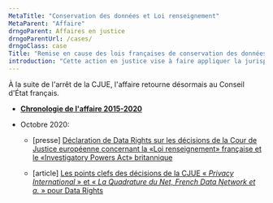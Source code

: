 ```yaml
---
MetaTitle: "Conservation des données et Loi renseignement"
MetaParent: "Affaire"
drngoParent: Affaires en justice
drngoParentUrl: /cases/
drngoClass: case 
Title: "Remise en cause des lois françaises de conservation des données et de surveillance et la loi renseignement de 2015"
introduction: "Cette action en justice vise à faire appliquer la jurisprudence de la Cour de justice de l'UE sur la conservation généralisée de données et l'analyse en temps réel."
---
```


À la suite de l'arrêt de la CJUE, l'affaire retourne désormais au Conseil d'État français. 


 - **[Chronologie de l'affaire 2015-2020](timeline)**

 - Octobre 2020:
 
     * [presse] [Déclaration de Data Rights sur les décisions de la Cour de Justice européenne concernant la «Loi renseignement» française et le «Investigatory Powers Act» britannique](/news/2020-10-06-eucj-mass-surveillance-data-retention/)

      * [article] [Les points clefs des décisions de la CJUE «&nbsp;<em>Privacy International</em>&nbsp;» et «&nbsp;<em>La Quadrature du Net, French Data Network et a.</em>&nbsp;» pour Data Rights](2020-10-eucj-takeaways)

